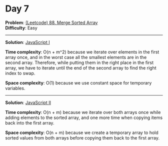 # Day 7

**Problem**: [(Leetcode) 88. Merge Sorted Array](https://leetcode.com/problems/merge-sorted-array/)  
**Difficulty**: Easy

---

**Solution**: [JavaScript I](../solutions/merge-sorted-array-1.js)

**Time complexity**: O(n + m^2) because we iterate over elements in the first array once, and in the worst case all the smallest elements are in the second array. Therefore, while putting them in the right place in the first array, we have to iterate until the end of the second array to find the right index to swap.

**Space complexity**: O(1) because we use constant space for temporary variables.

---

**Solution**: [JavaScript II](../solutions/merge-sorted-array-2.js)

**Time complexity**: O(n + m) because we iterate over both arrays once while adding elements to the sorted array, and one more time when copying items back into the first array.

**Space complexity**: O(n + m) because we create a temporary array to hold sorted values from both arrays before copying them back to the first array.

